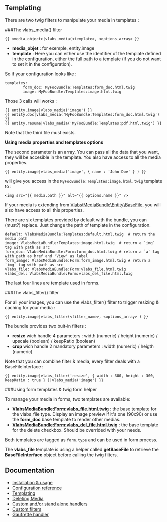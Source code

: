 Templating
----------

There are two twig filters to manipulate your media in templates :

###The vlabs_media() filter

    {{ <media_object>|vlabs_media(<template>, <options_array> }}

+    **media_objet** : for exemple, entity.image
+    **template** : Here you can either use the identifier of the template defined in the configuration, either the full path to a template (if you do not want to set it in the configuration).

So if your configuration looks like :

    templates:
            form_doc: MyFooBundle:Templates:form_doc.html.twig
            image: MyFooBundle:Templates:image.html.twig

Those 3 calls will works :

    {{ entity.image|vlabs_media('image') }}
    {{ entity.doc|vlabs_media('MyFooBundle:Templates:form_doc.html.twig') }}
    {{ entity.resume|vlabs_media('MyFooBundle:Templates:pdf.html.twig') }}

Note that the third file must exists.


**Using media properties and templates options**

The second parameter is an array. You can pass all the data that you want, they will be accesible in the template.
You also have access to all the media properties.
    
    {{ entity.image|vlabs_media('image', { name : 'John Doe' } ) }}

will give you access in the `MyFooBundle:Templates:image.html.twig` template to :

    <img src="{{ media.path }}" alt="{{ options.name }}" />

If your media is extending from [Vlabs\MediaBundle\Entity\BaseFile](https://github.com/V-labs/VlabsMediaBundle/blob/master/Entity/BaseFile.php), you will also have access to all this properties.


There are six templates provided by default with the bundle, you can (must?) replace. Just change the path of template in the configuration.

    default: VlabsMediaBundle:Templates:default.html.twig  # return the media path
    image: VlabsMediaBundle:Templates:image.html.twig  # return a `img` tag with path as src
    form_doc: VlabsMediaBundle:Form:form_doc.html.twig # return a `a` tag with path as href and 'View' as label 
    form_image: VlabsMediaBundle:Form:form_image.html.twig # return a `img` tag with path as src
    vlabs_file: VlabsMediaBundle:Form:vlabs_file.html.twig
    vlabs_del: VlabsMediaBundle:Form:vlabs_del_file.html.twig

The last four lines are template used in forms.


###The vlabs_filter() filter

For all your images, you can use the vlabs_filter() filter to trigger resizing & caching for your media :

    {{ entity.image|vlabs_filter(<filter_name>, <options_array> ) }}
    
The bundle provides two buit-in filters :

+    **resize** wich handle 4 parameters : width (numeric) / height (numeric) / upscale (boolean) / keepRatio (boolean)
+    **crop** wich handle 2 mandatory parameters : width (numeric) / heigth (numeric)

Note that you can combine filter & media, every filter deals with a BaseFileInterface :

    {{ entity.image|vlabs_filter('resize', { width : 300, height : 300, keepRatio : true } )|vlabs_media('image') }}


###Using form templates & twig form helper

To manage your media in forms, two templates are available:

+    **[VlabsMediaBundle:Form:vlabs_file.html.twig](https://github.com/V-labs/VlabsMediaBundle/blob/master/Resources/views/Form/vlabs_file.html.twig)** : the base template for the vlabs_file type. Display an image preview if it's one (90x90) or use the **form_doc** base template to render other medias.
+    **[VlabsMediaBundle:Form:vlabs_del_file.html.twig](https://github.com/V-labs/VlabsMediaBundle/blob/master/Resources/views/Form/vlabs_del_file.html.twig)** : the base template for the delete checkbox. Should be overrided with your needs.

Both templates are tagged as `form.type` and can be used in form process.

The **vlabs_file** template is using a helper called **getBaseFile** to retrieve the **BaseFileInterface** object before calling the twig filters.


Documentation
-------------

+   [Installation & usage](https://github.com/V-labs/VlabsMediaBundle/blob/master/Resources/doc/1-bundle-setup-and-usage.md)
+   [Configuration reference](https://github.com/V-labs/VlabsMediaBundle/blob/master/Resources/doc/2-configuration-reference.md)
+   [Templating](https://github.com/V-labs/VlabsMediaBundle/blob/master/Resources/doc/3-templating.md)
+   [Deleting Media](https://github.com/V-labs/VlabsMediaBundle/blob/master/Resources/doc/4-deleting-media.md)
+   [Custom and/or stand alone handlers](https://github.com/V-labs/VlabsMediaBundle/blob/master/Resources/doc/5-custom-stand-alone-handlers.md)
+   [Custom filters](https://github.com/V-labs/VlabsMediaBundle/blob/master/Resources/doc/6-custom-stand-alone-handlers.md)
+   [Gaufrette handler](https://github.com/V-labs/VlabsMediaBundle/blob/master/Resources/doc/7-gaufrette-handler.md)